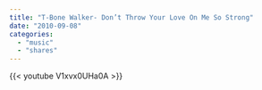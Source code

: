 ```yaml
---
title: "T-Bone Walker- Don’t Throw Your Love On Me So Strong"
date: "2010-09-08"
categories:
  - "music"
  - "shares"
---
```


{{< youtube V1xvx0UHa0A >}}
